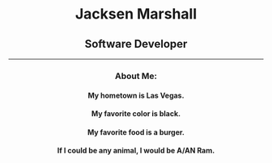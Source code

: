 <!DOCTYPE html>
<html>
  <head>
  <meta charset="utf-8">
  <meta name="viewport" content="width=device-width">
  <title>My Profile</title>
  </head>
  <body>
  <div align="center">
    <h1>Jacksen Marshall</h1>
    <h2>Software Developer</h2>
    <hr>
    <h3>About Me:</h3>
      <h4>My hometown is Las Vegas.</h4>
      <h4>My favorite color is black.</h4>
      <h4>My favorite food is a burger.</h4>
      <h4>If I could be any animal, I would be A/AN Ram.</h4>
  </div>
  </body>
</html>
